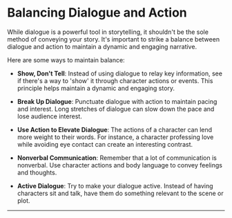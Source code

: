 # Balancing Dialogue and Action

While dialogue is a powerful tool in storytelling, it shouldn't be the sole method of conveying your story. It's important to strike a balance between dialogue and action to maintain a dynamic and engaging narrative.

Here are some ways to maintain balance:

- **Show, Don't Tell**: Instead of using dialogue to relay key information, see if there's a way to 'show' it through character actions or events. This principle helps maintain a dynamic and engaging story.

- **Break Up Dialogue**: Punctuate dialogue with action to maintain pacing and interest. Long stretches of dialogue can slow down the pace and lose audience interest.

- **Use Action to Elevate Dialogue**: The actions of a character can lend more weight to their words. For instance, a character professing love while avoiding eye contact can create an interesting contrast.

- **Nonverbal Communication**: Remember that a lot of communication is nonverbal. Use character actions and body language to convey feelings and thoughts.

- **Active Dialogue**: Try to make your dialogue active. Instead of having characters sit and talk, have them do something relevant to the scene or plot.

---
